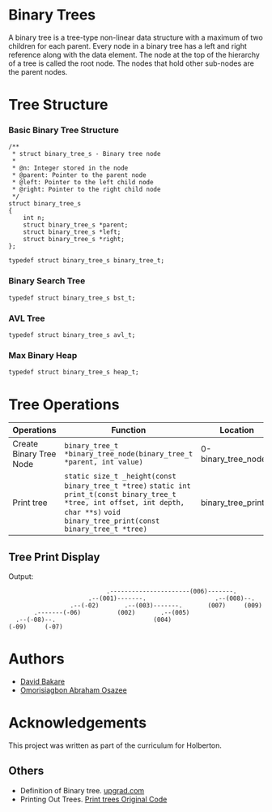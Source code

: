 # Binary Trees

A binary tree is a tree-type non-linear data structure with a maximum of two children for each parent. Every node in a binary tree has a left and right reference along with the data element. The node at the top of the hierarchy of a tree is called the root node. The nodes that hold other sub-nodes are the parent nodes.

# Tree Structure
### Basic Binary Tree Structure
```
/**
 * struct binary_tree_s - Binary tree node
 *
 * @n: Integer stored in the node
 * @parent: Pointer to the parent node
 * @left: Pointer to the left child node
 * @right: Pointer to the right child node
 */
struct binary_tree_s
{
    int n;
    struct binary_tree_s *parent;
    struct binary_tree_s *left;
    struct binary_tree_s *right;
};

typedef struct binary_tree_s binary_tree_t;
```

### Binary Search Tree
```
typedef struct binary_tree_s bst_t;
```
### AVL Tree
```
typedef struct binary_tree_s avl_t;
```
### Max Binary Heap
```
typedef struct binary_tree_s heap_t;
```
# Tree Operations
|Operations|Function|Location|
|----------|--------|---------|
|Create Binary Tree Node |`binary_tree_t *binary_tree_node(binary_tree_t *parent, int value)`|0-binary_tree_node.c
|Print tree| `static size_t _height(const binary_tree_t *tree)`  `static int print_t(const binary_tree_t *tree, int offset, int depth, char **s)`  `void binary_tree_print(const binary_tree_t *tree)`|binary_tree_print.c

## Tree Print Display

Output:
```
                           .----------------------(006)-------.
                      .--(001)-------.                   .--(008)--.
                 .--(-02)       .--(003)-------.       (007)     (009)
       .-------(-06)          (002)       .--(005)
  .--(-08)--.                           (004)
(-09)     (-07)
```
# Authors
- [David Bakare](https://github.com/3akare)
- [Omorisiagbon Abraham Osazee](https://github.com/Abrahamosaz)

# Acknowledgements
This project was written as part of the curriculum for Holberton.

## Others
- Definition of Binary tree. [upgrad.com](https://www.upgrad.com/blog/5-types-of-binary-tree/#:~:text=A%20binary%20tree%20is%20a,nodes%20are%20the%20parent%20nodes.)
- Printing Out Trees. [Print trees Original Code](https://stackoverflow.com/a/13755911/5184480)
